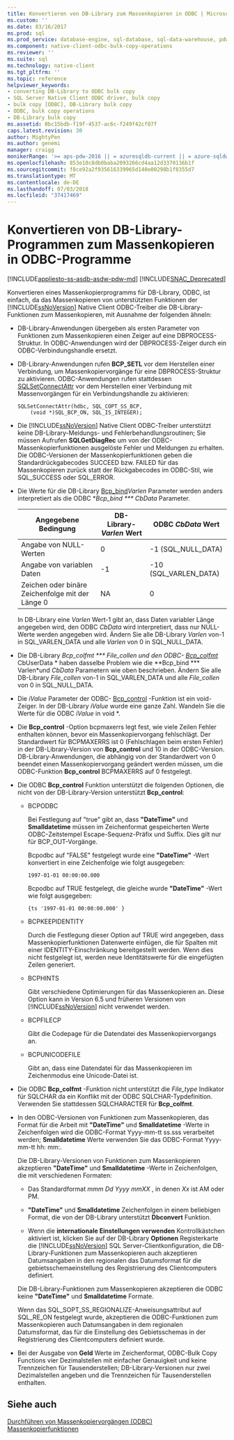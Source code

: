 ```yaml
---
title: Konvertieren von DB-Library zum Massenkopieren in ODBC | Microsoft-Dokumentation
ms.custom: ''
ms.date: 03/16/2017
ms.prod: sql
ms.prod_service: database-engine, sql-database, sql-data-warehouse, pdw
ms.component: native-client-odbc-bulk-copy-operations
ms.reviewer: ''
ms.suite: sql
ms.technology: native-client
ms.tgt_pltfrm: ''
ms.topic: reference
helpviewer_keywords:
- converting DB-Library to ODBC bulk copy
- SQL Server Native Client ODBC driver, bulk copy
- bulk copy [ODBC], DB-Library bulk copy
- ODBC, bulk copy operations
- DB-Library bulk copy
ms.assetid: 0bc15bdb-f19f-4537-ac6c-f249f42cf07f
caps.latest.revision: 30
author: MightyPen
ms.author: genemi
manager: craigg
monikerRange: '>= aps-pdw-2016 || = azuresqldb-current || = azure-sqldw-latest || >= sql-server-2016 || = sqlallproducts-allversions'
ms.openlocfilehash: 853e10c8db0baba2093266cd4aa12d3370136b1f
ms.sourcegitcommit: f8ce92a2f935616339965d140e00298b1f8355d7
ms.translationtype: MT
ms.contentlocale: de-DE
ms.lasthandoff: 07/03/2018
ms.locfileid: "37417469"
---
```

# <a name="converting-from-db-library-to-odbc-bulk-copy"></a>Konvertieren von DB-Library-Programmen zum Massenkopieren in ODBC-Programme
[!INCLUDE[appliesto-ss-asdb-asdw-pdw-md](../../includes/appliesto-ss-asdb-asdw-pdw-md.md)]
[!INCLUDE[SNAC_Deprecated](../../includes/snac-deprecated.md)]

  Konvertieren eines Massenkopierprogramms für DB-Library, ODBC, ist einfach, da das Massenkopieren von unterstützten Funktionen der [!INCLUDE[ssNoVersion](../../includes/ssnoversion-md.md)] Native Client ODBC-Treiber die DB-Library-Funktionen zum Massenkopieren, mit Ausnahme der folgenden ähneln:  
  
-   DB-Library-Anwendungen übergeben als ersten Parameter von Funktionen zum Massenkopieren einen Zeiger auf eine DBPROCESS-Struktur. In ODBC-Anwendungen wird der DBPROCESS-Zeiger durch ein ODBC-Verbindungshandle ersetzt.  
  
-   DB-Library-Anwendungen rufen **BCP_SETL** vor dem Herstellen einer Verbindung, um Massenkopiervorgänge für eine DBPROCESS-Struktur zu aktivieren. ODBC-Anwendungen rufen stattdessen [SQLSetConnectAttr](../../relational-databases/native-client-odbc-api/sqlsetconnectattr.md) vor dem Herstellen einer Verbindung mit Massenvorgängen für ein Verbindungshandle zu aktivieren:  
  
    ```  
    SQLSetConnectAttr(hdbc, SQL_COPT_SS_BCP,  
        (void *)SQL_BCP_ON, SQL_IS_INTEGER);  
    ```  
  
-   Die [!INCLUDE[ssNoVersion](../../includes/ssnoversion-md.md)] Native Client ODBC-Treiber unterstützt keine DB-Library-Meldungs- und Fehlerbehandlungsroutinen; Sie müssen Aufrufen **SQLGetDiagRec** um von der ODBC-Massenkopierfunktionen ausgelöste Fehler und Meldungen zu erhalten. Die ODBC-Versionen der Massenkopierfunktionen geben die Standardrückgabecodes SUCCEED bzw. FAILED für das Massenkopieren zurück statt der Rückgabecodes im ODBC-Stil, wie SQL_SUCCESS oder SQL_ERROR.  
  
-   Die Werte für die DB-Library [Bcp_bind](../../relational-databases/native-client-odbc-extensions-bulk-copy-functions/bcp-bind.md)*Varlen* Parameter werden anders interpretiert als die ODBC **Bcp_bind *** CbData* Parameter.  
  
    |Angegebene Bedingung|DB-Library- *Varlen* Wert|ODBC *CbData* Wert|  
    |-------------------------|--------------------------------|-------------------------|  
    |Angabe von NULL-Werten|0|-1 (SQL_NULL_DATA)|  
    |Angabe von variablen Daten|-1|-10 (SQL_VARLEN_DATA)|  
    |Zeichen oder binäre Zeichenfolge mit der Länge 0|NA|0|  
  
     In DB-Library eine *Varlen* Wert-1 gibt an, dass Daten variabler Länge angegeben wird, den ODBC *CbData* wird interpretiert, dass nur NULL-Werte werden angegeben wird. Ändern Sie alle DB-Library *Varlen* von-1 in SQL_VARLEN_DATA und alle *Varlen* von 0 in SQL_NULL_DATA.  
  
-   Die DB-Library  **Bcp_colfmt *** File_collen* und den ODBC- [Bcp_colfmt](../../relational-databases/native-client-odbc-extensions-bulk-copy-functions/bcp-colfmt.md)* CbUserData * haben dasselbe Problem wie die **Bcp_bind *** Varlen*und *CbData* Parametern wie oben beschrieben. Ändern Sie alle DB-Library *File_collen* von-1 in SQL_VARLEN_DATA und alle *File_collen* von 0 in SQL_NULL_DATA.  
  
-   Die *iValue* Parameter der ODBC- [Bcp_control](../../relational-databases/native-client-odbc-extensions-bulk-copy-functions/bcp-control.md) -Funktion ist ein void-Zeiger. In der DB-Library *iValue* wurde eine ganze Zahl. Wandeln Sie die Werte für die ODBC *iValue* in void *.  
  
-   Die **Bcp_control** -Option bcpmaxerrs legt fest, wie viele Zeilen Fehler enthalten können, bevor ein Massenkopiervorgang fehlschlägt. Der Standardwert für BCPMAXERRS ist 0 (Fehlschlagen beim ersten Fehler) in der DB-Library-Version von **Bcp_control** und 10 in der ODBC-Version. DB-Library-Anwendungen, die abhängig von der Standardwert von 0 beendet einen Massenkopiervorgang geändert werden müssen, um die ODBC-Funktion **Bcp_control** BCPMAXERRS auf 0 festgelegt.  
  
-   Die ODBC **Bcp_control** Funktion unterstützt die folgenden Optionen, die nicht von der DB-Library-Version unterstützt **Bcp_control**:  
  
    -   BCPODBC  
  
         Bei Festlegung auf "true" gibt an, dass **"DateTime"** und **Smalldatetime** müssen im Zeichenformat gespeicherten Werte ODBC-Zeitstempel Escape-Sequenz-Präfix und Suffix. Dies gilt nur für BCP_OUT-Vorgänge.  
  
         Bcpodbc auf "FALSE" festgelegt wurde eine **"DateTime"** -Wert konvertiert in eine Zeichenfolge wie folgt ausgegeben:  
  
        ```  
        1997-01-01 00:00:00.000  
        ```  
  
         Bcpodbc auf TRUE festgelegt, die gleiche wurde **"DateTime"** -Wert wie folgt ausgegeben:  
  
        ```  
        {ts '1997-01-01 00:00:00.000' }  
        ```  
  
    -   BCPKEEPIDENTITY  
  
         Durch die Festlegung dieser Option auf TRUE wird angegeben, dass Massenkopierfunktionen Datenwerte einfügen, die für Spalten mit einer IDENTITY-Einschränkung bereitgestellt werden. Wenn dies nicht festgelegt ist, werden neue Identitätswerte für die eingefügten Zeilen generiert.  
  
    -   BCPHINTS  
  
         Gibt verschiedene Optimierungen für das Massenkopieren an. Diese Option kann in Version 6.5 und früheren Versionen von [!INCLUDE[ssNoVersion](../../includes/ssnoversion-md.md)] nicht verwendet werden.  
  
    -   BCPFILECP  
  
         Gibt die Codepage für die Datendatei des Massenkopiervorgangs an.  
  
    -   BCPUNICODEFILE  
  
         Gibt an, dass eine Datendatei für das Massenkopieren im Zeichenmodus eine Unicode-Datei ist.  
  
-   Die ODBC **Bcp_colfmt** -Funktion nicht unterstützt die *File_type* Indikator für SQLCHAR da ein Konflikt mit der ODBC SQLCHAR-Typdefinition. Verwenden Sie stattdessen SQLCHARACTER für **Bcp_colfmt**.  
  
-   In den ODBC-Versionen von Funktionen zum Massenkopieren, das Format für die Arbeit mit **"DateTime"** und **Smalldatetime** -Werte in Zeichenfolgen wird die ODBC-Format Yyyy-mm-tt ss.sss verarbeitet werden; **Smalldatetime** Werte verwenden Sie das ODBC-Format Yyyy-mm-tt hh: mm:.  
  
     Die DB-Library-Versionen von Funktionen zum Massenkopieren akzeptieren **"DateTime"** und **Smalldatetime** -Werte in Zeichenfolgen, die mit verschiedenen Formaten:  
  
    -   Das Standardformat *mmm Dd Yyyy mmXX* , in denen *Xx* ist AM oder PM.  
  
    -   **"DateTime"** und **Smalldatetime** Zeichenfolgen in einem beliebigen Format, die von der DB-Library unterstützt **Dbconvert** Funktion.  
  
    -   Wenn die **internationale Einstellungen verwenden** Kontrollkästchen aktiviert ist, klicken Sie auf der DB-Library **Optionen** Registerkarte die [!INCLUDE[ssNoVersion](../../includes/ssnoversion-md.md)] SQL Server-Clientkonfiguration, die DB-Library-Funktionen zum Massenkopieren auch akzeptieren Datumsangaben in den regionalen das Datumsformat für die gebietsschemaeinstellung des Registrierung des Clientcomputers definiert.  
  
     Die DB-Library-Funktionen zum Massenkopieren akzeptieren die ODBC keine **"DateTime"** und **Smalldatetime** Formate.  
  
     Wenn das SQL_SOPT_SS_REGIONALIZE-Anweisungsattribut auf SQL_RE_ON festgelegt wurde, akzeptieren die ODBC-Funktionen zum Massenkopieren auch Datumsangaben in dem regionalen Datumsformat, das für die Einstellung des Gebietsschemas in der Registrierung des Clientcomputers definiert wurde.  
  
-   Bei der Ausgabe von **Geld** Werte im Zeichenformat, ODBC-Bulk Copy Functions vier Dezimalstellen mit einfacher Genauigkeit und keine Trennzeichen für Tausenderstellen; DB-Library-Versionen nur zwei Dezimalstellen angeben und die Trennzeichen für Tausenderstellen enthalten.  
  
## <a name="see-also"></a>Siehe auch  
 [Durchführen von Massenkopiervorgängen &#40;ODBC&#41;](../../relational-databases/native-client-odbc-bulk-copy-operations/performing-bulk-copy-operations-odbc.md)   
 [Massenkopierfunktionen](../../relational-databases/native-client-odbc-extensions-bulk-copy-functions/sql-server-driver-extensions-bulk-copy-functions.md)  
  
  
